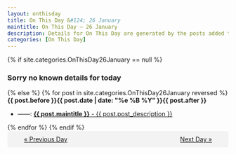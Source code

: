 ```yaml
---
layout: onthisday
title: On This Day &#124; 26 January
maintitle: On This Day — 26 January
description: Details for On This Day are generated by the posts added to the website so the content is subject to changes/updates over time.
categories: [On This Day]
---
```


{% if site.categories.OnThisDay26January == null %}
<h3>Sorry no known details for today</h3>
{% else %}
{% for post in site.categories.OnThisDay26January reversed %}
<strong>{{ post.before }}{{ post.date | date: "%e %B %Y" }}{{ post.after }}</strong>
<ul>
<li> ——: <a class="{{ post.class }}" href="{{ post.url }}"><strong>{{ post.maintitle }}</strong> - {{ post.post_description }}</a></li>
</ul>
{% endfor %}
{% endif %}
<br />
<div style="background-color: #f3f3f3; padding: 10px; border-radius: 5px; text-align: center; display: flex; justify-content: space-evenly;">
<a href="/onthisday/01/01-25">« Previous Day</a>
<span style="visibility:hidden;">[ Visit Leap Year February 29 ]</span>
<a href="/onthisday/01/01-27">Next Day »</a>
</div>

